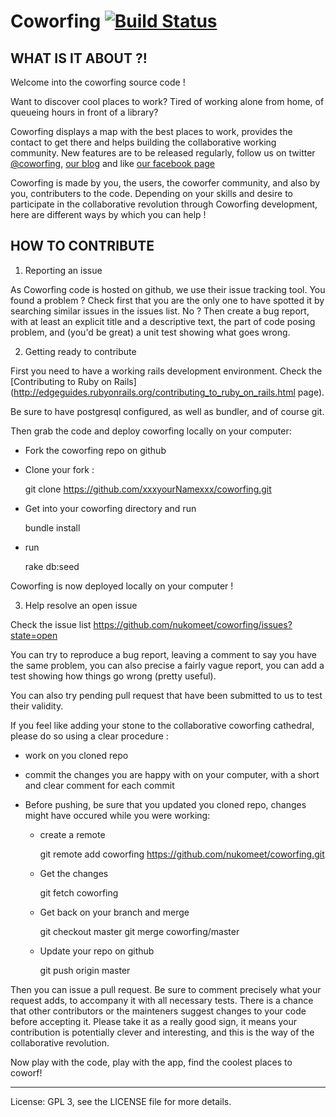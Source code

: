 Coworfing [![Build Status](https://secure.travis-ci.org/nukomeet/coworfing.png)](http://travis-ci.org/nukomeet/coworfing)
=========

WHAT IS IT ABOUT ?!
-------------------

Welcome into the coworfing source code !

Want to discover cool places to work? Tired of working alone from home, of
queueing hours in front of a library?

Coworfing displays a map with the best places to work, provides the contact to get
there and helps building the collaborative working community. New features are to be released regularly, follow us on twitter
[@coworfing](http://twitter.com/coworfing), [our blog](http://coworfing.tumblr.com/) and like [our facebook page](http://www.facebook.com/coworfing)

Coworfing is made by you, the users, the coworfer community, and also by you,
contributers to the code. Depending on your skills and desire to participate in
the collaborative revolution through Coworfing development, here are different
ways by which you can help !

HOW TO CONTRIBUTE
-----------------

1. Reporting an issue

As Coworfing code is hosted on github, we use their issue tracking tool. You
found a problem ? Check first that you are the only one to have spotted it by
searching similar issues in the issues list. No ? Then create a bug report, with
at least an explicit title and a descriptive text, the part of code posing
problem, and (you'd be great) a unit test showing what goes wrong.

2. Getting ready to contribute

First you need to have a working rails development environment. Check the
[Contributing to Ruby on Rails](http://edgeguides.rubyonrails.org/contributing_to_ruby_on_rails.html page).

Be sure to have postgresql configured, as well as bundler, and of course git.

Then grab the code and deploy coworfing locally on your computer:

- Fork the coworfing repo on github

- Clone your fork :

    git clone https://github.com/xxxyourNamexxx/coworfing.git

- Get into your coworfing directory and run 
  
    bundle install 

- run 
    
    rake db:seed


Coworfing is now deployed locally on your computer !

3. Help resolve an open issue

Check the issue list https://github.com/nukomeet/coworfing/issues?state=open

You can try to reproduce a bug report, leaving a comment to say you have the
same problem, you can also precise a fairly vague report, you can add a test
showing how things go wrong (pretty useful).

You can also try pending pull request that have been submitted to us to test
their validity.

If you feel like adding your stone to the collaborative coworfing cathedral,
please do so using a clear procedure :

- work on you cloned repo
- commit the changes you are happy with on your computer, with a short and clear
  comment for each commit
- Before pushing, be sure that you updated you cloned repo, changes might have
  occured while you were working:

  - create a remote

    git remote add coworfing https://github.com/nukomeet/coworfing.git
  
  - Get the changes
  
    git fetch coworfing
    
  - Get back on your branch and merge  

    git checkout master
    git merge coworfing/master
  
  - Update your repo on github

    git push origin master

Then you can issue a pull request. Be sure to comment precisely what your
request adds, to accompany it with all necessary tests. There is a chance that
other contributors or the mainteners suggest changes to your code before
accepting it. Please take it as a really good sign, it means your contribution
is potentially clever and interesting, and this is the way of the collaborative
revolution.

Now play with the code, play with the app, find the coolest places to coworf!

________________________

License: GPL 3, see the LICENSE file for more details.
